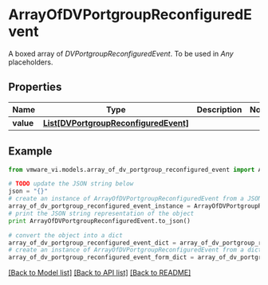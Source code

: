 # ArrayOfDVPortgroupReconfiguredEvent

A boxed array of *DVPortgroupReconfiguredEvent*. To be used in *Any* placeholders. 

## Properties
Name | Type | Description | Notes
------------ | ------------- | ------------- | -------------
**value** | [**List[DVPortgroupReconfiguredEvent]**](DVPortgroupReconfiguredEvent.md) |  | 

## Example

```python
from vmware_vi.models.array_of_dv_portgroup_reconfigured_event import ArrayOfDVPortgroupReconfiguredEvent

# TODO update the JSON string below
json = "{}"
# create an instance of ArrayOfDVPortgroupReconfiguredEvent from a JSON string
array_of_dv_portgroup_reconfigured_event_instance = ArrayOfDVPortgroupReconfiguredEvent.from_json(json)
# print the JSON string representation of the object
print ArrayOfDVPortgroupReconfiguredEvent.to_json()

# convert the object into a dict
array_of_dv_portgroup_reconfigured_event_dict = array_of_dv_portgroup_reconfigured_event_instance.to_dict()
# create an instance of ArrayOfDVPortgroupReconfiguredEvent from a dict
array_of_dv_portgroup_reconfigured_event_form_dict = array_of_dv_portgroup_reconfigured_event.from_dict(array_of_dv_portgroup_reconfigured_event_dict)
```
[[Back to Model list]](../README.md#documentation-for-models) [[Back to API list]](../README.md#documentation-for-api-endpoints) [[Back to README]](../README.md)


